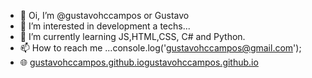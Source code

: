 - 👋 Oi, I’m @gustavohccampos or Gustavo
- 👀 I’m interested in development a techs...
- 🌱 I’m currently learning JS,HTML,CSS, C# and Python.
- 📫 How to reach me ...console.log('gustavohccampos@gmail.com');
- 🌐 [gustavohccampos.github.iogustavohccampos.github.io](https://gustavohccampos.github.io/)

<!---
- 💞️ I’m looking to collaborate on ...
gustavohccampos/gustavohccampos is a ✨ special ✨ repository because its `README.md` (this file) appears on your GitHub profile.
You can click the Preview link to take a look at your changes.
--->
